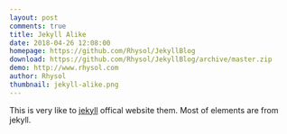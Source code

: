 ```yaml
---
layout: post
comments: true
title: Jekyll Alike
date: 2018-04-26 12:08:00
homepage: https://github.com/Rhysol/JekyllBlog
download: https://github.com/Rhysol/JekyllBlog/archive/master.zip
demo: http://www.rhysol.com
author: Rhysol
thumbnail: jekyll-alike.png
---
```


This is very like to [jekyll](https://jekyllrb.com/) offical website them. Most of elements are from jekyll.
